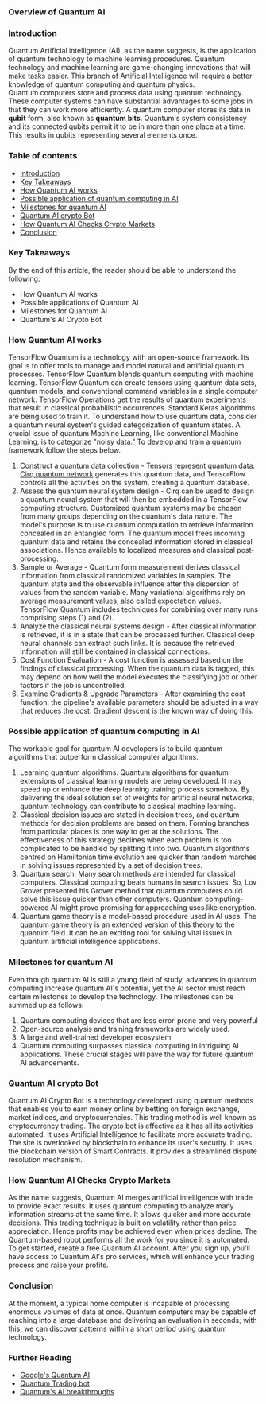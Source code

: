 ### Overview of Quantum AI
### Introduction
Quantum Artificial intelligence (AI), as the name suggests, is the application of quantum technology to machine learning procedures. Quantum technology and machine learning are game-changing innovations that will make tasks easier. This branch of  Artificial Intelligence will require a better knowledge of quantum computing and quantum physics.  
Quantum computers store and process data using quantum technology. These computer systems can have substantial advantages to some jobs in that they can work more efficiently. 
A quantum computer stores its data in **qubit** form, also known as **quantum bits**. Quantum's system consistency and its connected qubits permit it to be in more than one place at a time. This results in qubits representing several elements once.
### Table of contents
- [Introduction](#introduction)
- [Key Takeaways](#key-takeaways)
- [How Quantum AI works](#how-quontum-ai-works)
- [Possible application of quantum computing in AI](#possible-application-of-quontum-computing-in-ai)
- [Milestones for quantum AI](#milestone-for-quontum-ai)
- [Quantum AI crypto Bot](#quantum-ai-crypto)
- [How Quantum AI Checks Crypto Markets](#how-quontum-ai-checks-crypto-markets)
- [Conclusion](#conclusion)
### Key Takeaways
By the end of this article, the reader should be able to understand the following:
- How Quantum AI works
- Possible applications of Quantum AI
- Milestones for Quantum AI
- Quantum's AI Crypto Bot
### How Quantum AI works
TensorFlow Quantum is a technology with an open-source framework. Its goal is to offer tools to manage and model natural and artificial quantum processes. TensorFlow Quantum blends quantum computing with machine learning.
TensorFlow Quantum can create tensors using quantum data sets, quantum models, and conventional command variables in a single computer network. TensorFlow Operations get the results of quantum experiments that result in classical probabilistic occurrences. Standard Keras algorithms are being used to train it.
To understand how to use quantum data, consider a quantum neural system's guided categorization of quantum states. A crucial issue of quantum Machine Learning, like conventional Machine Learning, is to categorize "noisy data." 
To develop and train a quantum framework follow the steps below.
1. Construct a quantum data collection - Tensors represent quantum data. [Cirq quantum network](https://quantumai.google/cirq)  generates this quantum data, and TensorFlow controls all the activities on the system, creating a quantum database.
2. Assess the quantum neural system design - Cirq can be used to design a quantum neural system that will then be embedded in a TensorFlow computing structure. Customized quantum systems may be chosen from many groups depending on the quantum's data nature. 
The model's purpose is to use quantum computation to retrieve information concealed in an entangled form. The quantum model frees incoming quantum data and retains the concealed information stored in classical associations. Hence available to localized measures and classical post-processing.
3. Sample or Average - Quantum form measurement derives classical information from classical randomized variables in samples. The quantum state and the observable influence after the dispersion of values from the random variable. Many variational algorithms rely on average measurement values, also called expectation values. TensorFlow Quantum includes techniques for combining over many runs comprising steps (1) and (2). 
4. Analyze the classical neural systems design - After classical information is retrieved, it is in a state that can be processed further. Classical deep neural channels can extract such links. It is because the retrieved information will still be contained in classical connections.
5. Cost Function Evaluation - A cost function is assessed based on the findings of classical processing. When the quantum data is tagged, this may depend on how well the model executes the classifying job or other factors if the job is uncontrolled.
6. Examine Gradients & Upgrade Parameters - After examining the cost function, the pipeline's available parameters should be adjusted in a way that reduces the cost. Gradient descent is the known way of doing this.
### Possible application of quantum computing in AI
The workable goal for quantum AI developers is to build quantum algorithms that outperform classical computer algorithms.
1. Learning quantum algorithms. Quantum algorithms for quantum extensions of classical learning models are being developed. It may speed up or enhance the deep learning training process somehow. By delivering the ideal solution set of weights for artificial neural networks, quantum technology can contribute to classical machine learning.
2. Classical decision issues are stated in decision trees, and quantum methods for decision problems are based on them. Forming branches from particular places is one way to get at the solutions. The effectiveness of this strategy declines when each problem is too complicated to be handled by splitting it into two. Quantum algorithms centred on Hamiltonian time evolution are quicker than random marches in solving issues represented by a set of decision trees.
3. Quantum search: Many search methods are intended for classical computers. Classical computing beats humans in search issues. So, Lov Grover presented his Grover method that quantum computers could solve this issue quicker than other computers. Quantum computing-powered AI might prove promising for approaching uses like encryption.
4. Quantum game theory is a model-based procedure used in AI uses.   The quantum game theory is an extended version of this theory to the quantum field. It can be an exciting tool for solving vital issues in quantum artificial intelligence applications.
### Milestones for quantum AI
Even though quantum AI is still a young field of study, advances in quantum computing increase quantum AI's potential, yet the AI sector must reach certain milestones to develop the technology.
The milestones can be summed up as follows:
1. Quantum computing devices that are less error-prone and very powerful
2. Open-source analysis and training frameworks are widely used.
3. A large and well-trained developer ecosystem
4. Quantum computing surpasses classical computing in intriguing AI applications.
These crucial stages will pave the way for future quantum AI advancements.
### Quantum AI crypto Bot
Quantum AI Crypto Bot is a technology developed using quantum methods that enables you to earn money online by betting on foreign exchange, market indices, and cryptocurrencies.
This trading method is well known as cryptocurrency trading. The crypto bot is effective as it has all its activities automated. It uses Artificial Intelligence to facilitate more accurate trading.
The site is overlooked by blockchain to enhance its user's security. It uses the blockchain version of Smart Contracts. It provides a streamlined dispute resolution mechanism.
### How Quantum AI Checks Crypto Markets
As the name suggests, Quantum AI merges artificial intelligence with trade to provide exact results. It uses quantum computing to analyze many information streams at the same time. It allows quicker and more accurate decisions. This trading technique is built on volatility rather than price appreciation. Hence profits may be achieved even when prices decline.
The Quantum-based robot performs all the work for you since it is automated. To get started, create a free Quantum AI account. After you sign up, you'll have access to Quantum AI's pro services, which will enhance your trading process and raise your profits.
### Conclusion
At the moment, a typical home computer is incapable of processing enormous volumes of data at once. Quantum computers may be capable of reaching into a large database and delivering an evaluation in seconds; with this, we can discover patterns within a short period using quantum technology.
### Further Reading
- [Google's Quantum AI](https://quantumai.google/)
- [Quantum Trading bot](https://quantum-ai.io/)
- [Quantum's AI breakthroughs](https://www.captechu.edu/blog/recent-breakthroughs-quantum-ai) 
                                                
